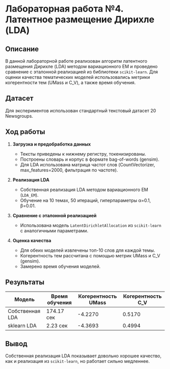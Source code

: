 # Лабораторная работа №4. Латентное размещение Дирихле (LDA)

## Описание

В данной лабораторной работе реализован алгоритм латентного размещения Дирихле (LDA) методом вариационного EM и проведено сравнение с эталонной реализацией из библиотеки `scikit-learn`. Для оценки качества тематических моделей использовались метрики когерентности тем (UMass и C_V), а также время обучения.

## Датасет

Для экспериментов использован стандартный текстовый датасет 20 Newsgroups.

## Ход работы

1. **Загрузка и предобработка данных**

   - Тексты приведены к нижнему регистру, токенизированы.
   - Построены словарь и корпус в формате bag-of-words (gensim).
   - Для LDA использована матрица частот слов (CountVectorizer, max_features=2000, фильтрация по частоте).

2. **Реализация LDA**

   - Собственная реализация LDA методом вариационного EM (`LDA_EM`).
   - Обучение на 10 темах, 50 итераций, гиперпараметры α=0.1, β=0.01.

3. **Сравнение с эталонной реализацией**

   - Использована модель `LatentDirichletAllocation` из `scikit-learn` с аналогичными параметрами.

4. **Оценка качества**
   - Для обеих моделей извлечены топ-10 слов для каждой темы.
   - Когерентность тем рассчитана с помощью метрик UMass и C_V (gensim).
   - Замерено время обучения моделей.

## Результаты

| Модель          | Время обучения | Когерентность UMass | Когерентность C_V |
| --------------- | -------------- | ------------------- | ----------------- |
| Собственная LDA | 174.17 сек     | -4.2270             | 0.5170            |
| sklearn LDA     | 2.23 сек       | -4.3693             | 0.4994            |

## Вывод

Собственная реализация LDA показывает довольно хорошее качество, как и реализация из `scikit-learn`, но работает сильно медленнее.
